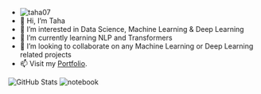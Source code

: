 -  ![taha07](https://road-to-kaggle-grandmaster.vercel.app/api/simple/taha07)
-  👋 Hi, I’m Taha
- 👀 I’m interested in Data Science, Machine Learning & Deep Learning
- 🌱 I’m currently learning  NLP and Transformers
- 💞️ I’m looking to collaborate on any Machine Learning or Deep Learning related projects
- 📫 Visit my [Portfolio](https://taha533.github.io/).

![GitHub Stats](https://github-readme-stats.vercel.app/api?username=Taha533&theme=radical) ![notebook](https://road-to-kaggle-grandmaster.vercel.app/api/badges/taha07/notebook)

<!---
Taha533/Taha533 is a ✨ special ✨ repository because its `README.md` (this file) appears on your GitHub profile.
You can click the Preview link to take a look at your changes.
--->

<!---
![competition](https://road-to-kaggle-grandmaster.vercel.app/api/badges/taha07/competition)
![dataset](https://road-to-kaggle-grandmaster.vercel.app/api/badges/taha07/dataset)
![notebook](https://road-to-kaggle-grandmaster.vercel.app/api/badges/taha07/notebook)
![discussion](https://road-to-kaggle-grandmaster.vercel.app/api/badges/taha07/discussion)
--->
